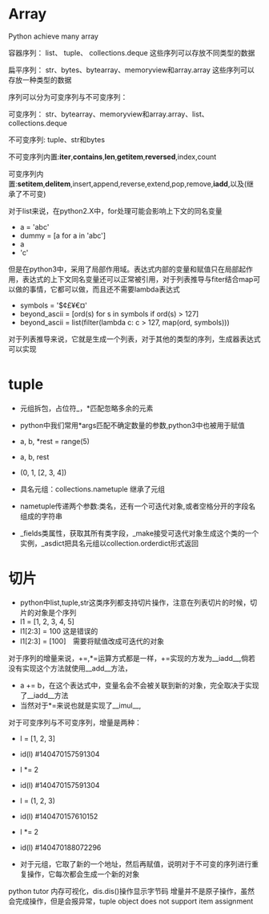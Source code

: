 # Array
Python achieve many array

容器序列：
list、 tuple、 collections.deque 这些序列可以存放不同类型的数据

扁平序列：
str、bytes、bytearray、memoryview和array.array 这些序列可以存放一种类型的数据

序列可以分为可变序列与不可变序列：


可变序列：
str、bytearray、memoryview和array.array、list、collections.deque 


不可变序列:
tuple、str和bytes


不可变序列内置:__iter__,__contains__,__len__,__getitem__,__reversed__,index,count


可变序列内置:__setitem__,__delitem__,insert,append,reverse,extend,pop,remove,__iadd__,以及(继承了不可变)


对于list来说，在python2.X中，for处理可能会影响上下文的同名变量
* a = 'abc'
* dummy = [a for a in 'abc']
* a
* 'c'

但是在python3中，采用了局部作用域。表达式内部的变量和赋值只在局部起作用，表达式的上下文同名变量还可以正常被引用，对于列表推导与fiter结合map可以做的事情，它都可以做，而且还不需要lambda表达式
* symbols = '$¢£¥€¤'
* beyond_ascii = [ord(s) for s in symbols if ord(s) > 127]
* beyond_ascii = list(filter(lambda c: c > 127, map(ord, symbols)))


对于列表推导来说，它就是生成一个列表，对于其他的类型的序列，生成器表达式可以实现

# tuple　
* 元组拆包，占位符_，*匹配忽略多余的元素
* python中我们常用*args匹配不确定数量的参数,python3中也被用于赋值
* a, b, *rest = range(5) 
* a, b, rest
* (0, 1, [2, 3, 4])


* 具名元组：collections.nametuple 继承了元组
* nametuple传递两个参数:类名，还有一个可迭代对象,或者空格分开的字段名组成的字符串
* _fields类属性，获取其所有类字段，_make接受可迭代对象生成这个类的一个实例，_asdict把具名元组以collection.orderdict形式返回

# 切片
* python中list,tuple,str这类序列都支持切片操作，注意在列表切片的时候，切片的对象是个序列
* l1 = [1, 2, 3, 4, 5]
* l1[2:3] = 100 这是错误的 
* l1[2:3] = [100]　需要将赋值改成可迭代的对象

对于序列的增量来说，+=,*=运算方式都是一样，+=实现的方发为__iadd__,倘若没有实现这个方法就使用__add__方法，
* a += b，在这个表达式中，变量名会不会被关联到新的对象，完全取决于实现了__iadd__方法
* 当然对于*=来说也就是实现了__imul__,


对于可变序列与不可变序列，增量是两种：
* l = [1, 2, 3]
* id(l) #140470157591304
* l *= 2 
* id(l) #140470157591304

* l = (1, 2, 3)
* id(l) #140470157610152
* l *= 2 
* id(l) #140470188072296
* 对于元组，它取了新的一个地址，然后再赋值，说明对于不可变的序列进行重复操作，它每次都会生成一个新的对象
 
python tutor 内存可视化，dis.dis()操作显示字节码 增量并不是原子操作，虽然会完成操作，但是会报异常，tuple object does not support item assignment
